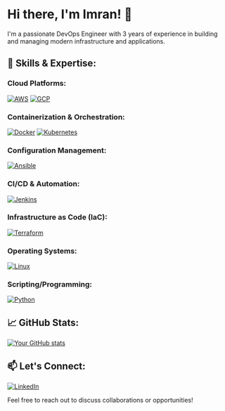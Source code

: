# Hi there, I'm Imran! 👋

I'm a passionate DevOps Engineer with 3 years of experience in building and managing modern infrastructure and applications.

## 🔧 Skills & Expertise:

### Cloud Platforms:
[![AWS](https://img.shields.io/badge/AWS-Proficient-blue?style=flat-square&logo=amazon-aws&logoColor=white)](https://aws.amazon.com/)
[![GCP](https://img.shields.io/badge/GCP-Basic-yellow?style=flat-square&logo=google-cloud&logoColor=white)](https://cloud.google.com/)

### Containerization & Orchestration:
[![Docker](https://img.shields.io/badge/Docker-Expert-blue?style=flat-square&logo=docker&logoColor=white)](https://www.docker.com/)
[![Kubernetes](https://img.shields.io/badge/Kubernetes-Proficient-blue?style=flat-square&logo=kubernetes&logoColor=white)](https://kubernetes.io/)

### Configuration Management:
[![Ansible](https://img.shields.io/badge/Ansible-Basic-yellow?style=flat-square&logo=ansible&logoColor=white)](https://www.ansible.com/)

### CI/CD & Automation:
[![Jenkins](https://img.shields.io/badge/Jenkins-Proficient-blue?style=flat-square&logo=jenkins&logoColor=white)](https://www.jenkins.io/)

### Infrastructure as Code (IaC):
[![Terraform](https://img.shields.io/badge/Terraform-Expert-blueviolet?style=flat-square&logo=terraform&logoColor=white)](https://www.terraform.io/)

### Operating Systems:
[![Linux](https://img.shields.io/badge/Linux-Expert-success?style=flat-square&logo=linux&logoColor=white)](https://www.linux.org/)

### Scripting/Programming:
[![Python](https://img.shields.io/badge/Python-Proficient-blue?style=flat-square&logo=python&logoColor=white)](https://www.python.org/)

## 📈 GitHub Stats:

[![Your GitHub stats](https://github-readme-stats.vercel.app/api?username=imranshs08&theme=dark)](https://github.com/anuraghazra/github-readme-stats)

## 📫 Let's Connect:

[![LinkedIn](https://img.shields.io/badge/LinkedIn-Connect-blue?style=flat-square&logo=linkedin&logoColor=white)](https://www.linkedin.com/in/ahmadimranjmi/)

Feel free to reach out to discuss collaborations or opportunities!
